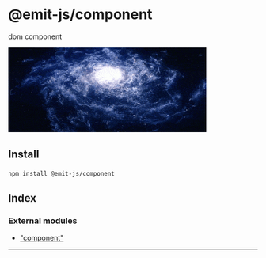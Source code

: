 
@emit-js/component
==================

dom component

![component](media/component.gif)

Install
-------

```bash
npm install @emit-js/component
```

## Index

### External modules

* ["component"](modules/_component_.md)

---

